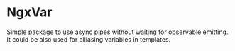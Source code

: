 # NgxVar

Simple package to use async pipes without waiting for observable emitting. It could be also used for alliasing variables in templates.
